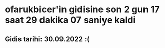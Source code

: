# ofarukbicer'in gidisine son 2 gun 17 saat 29 dakika 07 saniye kaldi

## Gidis tarihi: 30.09.2022 :(